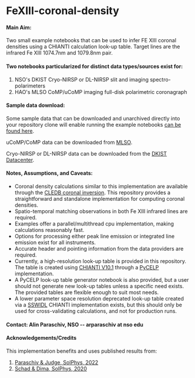 # FeXIII-coronal-density 

#### **Main Aim:** 
Two small example notebooks that can be used to infer FE XIII coronal densities using a CHIANTI calculation look-up table. Target lines are the infrared Fe XIII 1074.7nm and 1079.8nm pair. 

#### **Two notebooks particularized for distinct data types/sources exist for:**

1. NSO's DKIST Cryo-NIRSP or DL-NIRSP slit and imaging spectro-polarimeters
2. HAO's MLSO CoMP/uCoMP imaging full-disk polarimetric coronagraph

#### **Sample data download:**

Some sample data that can be downloaded and unarchived directly into your repository clone will enable running the example notebooks [can be found here](https://www.dropbox.com/scl/fi/5bsxff1hr1d8vc8xgxhah/FeXIII-coronal-density-sampledata.tar.gz?rlkey=ziyr5zhhdcymea4359dkepki6&dl=1). 

uCoMP/CoMP data can be downloaded from [MLSO](https://mlso.hao.ucar.edu/mlso_data_calendar.php?calinst=ucomp).

Cryo-NIRSP or DL-NIRSP data can be downloaded from the [DKIST Datacenter](https://dkist.data.nso.edu/).

#### **Notes, Assumptions, and Caveats:**
- Coronal density calculations similar to this implementation are available through the [CLEDB  coronal inversion](https://github.com/arparaschiv/solar-coronal-inversion). This repository provides a straightforward and standalone implementation for computing coronal densities.
- Spatio-temporal matching observations in both Fe XIII infrared lines are required.  
- Examples offer a parallel/multithread cpu implementation, making calculations reasonably fast.
- Options for processing either peak line emission or integrated line emission exist for all instruments.
- Accurate header and pointing information from the data providers are required.
- Currently, a high-resolution look-up table is provided in this repository. The table is created using [CHIANTI V10.1](https://download.chiantidatabase.org/CHIANTI_10.1_database.tar.gz) through a [PyCELP](https://github.com/tschad/pycelp) implementation.
- A PyCELP look-up table generator notebook is also provided, but a user should not generate new look-up tables unless a specific need exists. The provided tables are flexible enough to suit most needs.
- A lower parameter space resolution deprecated look-up table created via a [SSWIDL](https://www.mssl.ucl.ac.uk/surf/sswdoc/solarsoft/ssw_setup.html) CHIANTI implementation exists, but this should only be used for cross-validating calculations, and not for production runs. 

#### **Contact:** Alin Paraschiv, NSO  -- arparaschiv at nso edu

#### **Acknowledgements/Credits**

This implementation benefits and uses published results from:

1. [Paraschiv & Judge, SolPhys, 2022](https://ui.adsabs.harvard.edu/abs/2022SoPh..297...63P/abstract) 
2. [Schad & Dima, SolPhys, 2020](https://ui.adsabs.harvard.edu/abs/2020SoPh..295...98S/abstract)
